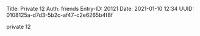 Title: Private 12
Auth: friends
Entry-ID: 20121
Date: 2021-01-10 12:34
UUID: 0108125a-d7d3-5b2c-af47-c2e6265b4f8f

private 12
